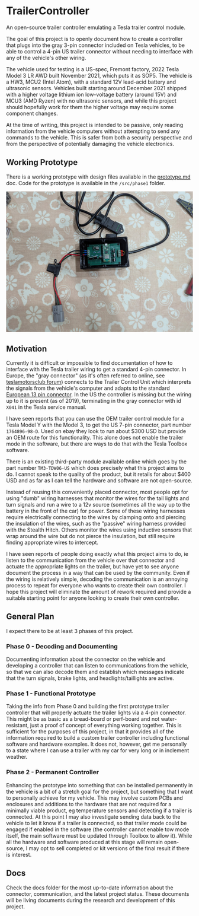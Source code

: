 # TrailerController

An open-source trailer controller emulating a Tesla trailer control module.

The goal of this project is to openly document how to create a controller that plugs into the gray 3-pin connector included on Tesla vehicles, to be able to control a 4-pin US trailer connector without needing to interface with any of the vehicle's other wiring.

The vehicle used for testing is a US-spec, Fremont factory, 2022 Tesla Model 3 LR AWD built November 2021, which puts it as SOP5. The vehicle is a HW3, MCU2 (Intel Atom), with a standard 12V lead-acid battery and ultrasonic sensors. Vehicles built starting around December 2021 shipped with a higher voltage lithium ion low-voltage battery (around 15V) and MCU3 (AMD Ryzen) with no ultrasonic sensors, and while this project should hopefully work for them the higher voltage may require some component changes.

At the time of writing, this project is intended to be passive, only reading information from the vehicle computers without attempting to send any commands to the vehicle. This is safer from both a security perspective and from the perspective of potentially damaging the vehicle electronics.


## Working Prototype

There is a working prototype with design files available in the [prototype.md](/docs/prototype.md) doc. Code for the prototype is available in the `/src/phase1` folder.

![Prototype Image](/docs/images/prototype/prototype2.jpg)

## Motivation

Currently it is difficult or impossible to find documentation of how to interface with the Tesla trailer wiring to get a standard 4-pin connector. In Europe, the "gray connector" (as it's often referred to online, see [teslamotorsclub forum](https://teslamotorsclub.com/tmc/threads/model-3-tow-hitch-installation-ecohitch-and-near-factory-wiring.323758/)) connects to the Trailer Control Unit which interprets the signals from the vehicle's computer and adapts to the standard [European 13 pin connector](https://en.wikipedia.org/wiki/ISO_standards_for_trailer_connectors#13-pin_trailer_connector_(ISO_11446)). In the US the controller is missing but the wiring up to it is present (as of 2019), terminating in the gray connector with id `X041` in the Tesla service manual.

I have seen reports that you can use the OEM trailer control module for a Tesla Model Y with the Model 3, to get the US 7-pin connector, part number `1764896-98-D`. Used on ebay they look to run about $300 USD but provide an OEM route for this functionality. This alone does not enable the trailer mode in the software, but there are ways to do that with the Tesla Toolbox software.

There is an existing third-party module available online which goes by the part number `TM3-TDW06-US` which does precisely what this project aims to do. I cannot speak to the quality of the product, but it retails for about $400 USD and as far as I can tell the hardware and software are not open-source.

Instead of reusing this conveniently placed connector, most people opt for using "dumb" wiring harnesses that monitor the wires for the tail lights and turn signals and run a wire to a 12v source (sometimes all the way up to the battery in the front of the car) for power. Some of these wiring harnesses require electrically connecting to the wires by clamping onto and piercing the insulation of the wires, such as the "passive" wiring harness provided with the Stealth Hitch. Others monitor the wires using inductive sensors that wrap around the wire but do not pierce the insulation, but still require finding appropriate wires to intercept.

I have seen reports of people doing exactly what this project aims to do, ie listen to the communication from the vehicle over that connector and actuate the appropriate lights on the trailer, but have yet to see anyone document the process in a way that can be used by the community. Even if the wiring is relatively simple, decoding the communication is an annoying process to repeat for everyone who wants to create their own controller. I hope this project will eliminate the amount of rework required and provide a suitable starting point for anyone looking to create their own controller.

## General Plan

I expect there to be at least 3 phases of this project.

### Phase 0 - Decoding and Documenting

Documenting information about the connector on the vehicle and developing a controller that can listen to communications from the vehicle, so that we can also decode them and establish which messages indicate that the turn signals, brake lights, and headlights/taillights are active.

### Phase 1 - Functional Prototype

Taking the info from Phase 0 and building the first prototype trailer controller that will properly actuate the trailer lights via a 4-pin connector. This might be as basic as a bread-board or perf-board and not water-resistant, just a proof of concept of everything working together. This is sufficient for the purposes of this project, in that it provides all of the information required to build a custom trailer controller including functional software and hardware examples. It does not, however, get me personally to a state where I can use a trailer with my car for very long or in inclement weather.

### Phase 2 - Permanent Controller

Enhancing the prototype into something that can be installed permanently in the vehicle is a bit of a stretch goal for the project, but something that I want to personally achieve for my vehicle. This may involve custom PCBs and enclosures and additions to the hardware that are not required for a minimally viable product, eg temperature sensors and detecting if a trailer is connected. At this point I may also investigate sending data back to the vehicle to let it know if a trailer is connected, so that trailer mode could be engaged if enabled in the software (the controller cannot enable tow mode itself, the main software must be updated through Toolbox to allow it). While all the hardware and software produced at this stage will remain open-source, I may opt to sell completed or kit versions of the final result if there is interest.

## Docs

Check the docs folder for the most up-to-date information about the connector, communication, and the latest project status. These documents will be living documents during the research and development of this project.
